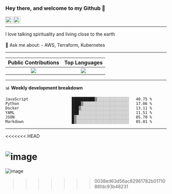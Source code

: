 ### Hey there, and welcome to my Github 👋

<a href="https://www.linkedin.com/in/ibrahiem-mohammad/" target="_blank">
  <img align="left" alt="Ibrahiem's LinkdeIn" width="22px" src="https://cdn.worldvectorlogo.com/logos/linkedin-icon-2.svg"/>
</a>
<a href="https://imohammd.netlify.app/" target="_blank">
  <img align="left" alt="Ibrahiem's Website" width="22px" src="https://cdn.worldvectorlogo.com/logos/netlify.svg"/>
</a>
<br>
<hr>
I love talking spirituality and living close to the earth
<br>
<br>
💬 Ask me about: 
- AWS, Terraform, Kubernetes

-------

Public Contributions             |  Top Languages
:-------------------------:|:-------------------------:
![](https://github-readme-stats.vercel.app/api?username=ibrahiem96&show_icons=true&count_private=true&bg_color=30,e96443,904e95&title_color=fff&text_color=fff)  |  ![](https://github-readme-stats.vercel.app/api/top-langs/?username=ibrahiem96&layout=compact&bg_color=30,e96443,904e95&title_color=fff&text_color=fff&hide=html,css)

-------
📊 **Weekly development breakdown**
<!--START_SECTION:waka-->

```text
JavaScript                   ██████████▒░░░░░░░░░░░░░░   40.75 %
Python                       ████▒░░░░░░░░░░░░░░░░░░░░   17.06 %
Docker                       ███▒░░░░░░░░░░░░░░░░░░░░░   13.11 %
YAML                         ███░░░░░░░░░░░░░░░░░░░░░░   11.51 %
JSON                         █▒░░░░░░░░░░░░░░░░░░░░░░░   05.70 %
Markdown                     █▒░░░░░░░░░░░░░░░░░░░░░░░   05.01 %
```

<!--END_SECTION:waka-->
-------







<<<<<<< HEAD
<!--Pokemon Sprite-->
![image](https://raw.githubusercontent.com/PokeAPI/sprites/master/sprites/pokemon/373.png)
=======

<!--Pokemon Sprite-->
![image](https://raw.githubusercontent.com/PokeAPI/sprites/master/sprites/pokemon/306.png)
>>>>>>> 0038ed63d56ac82961782b0171086fdc93b48231
